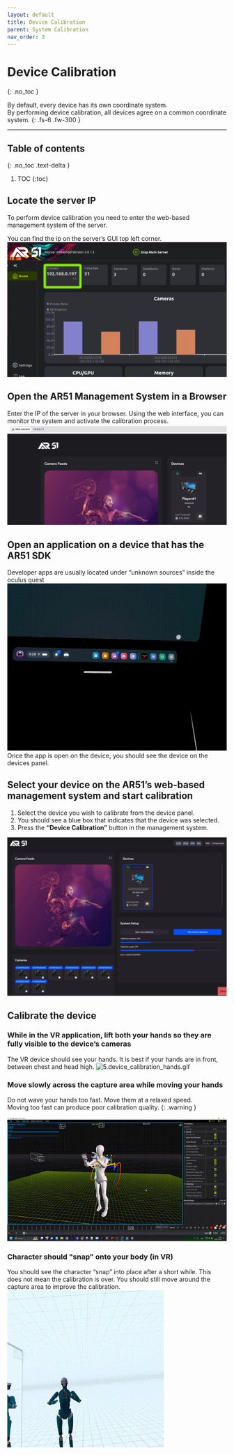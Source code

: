 ```yaml
---
layout: default
title: Device Calibration
parent: System Calibration
nav_order: 3
---
```


# Device Calibration 
{: .no_toc }

By default, every device has its own coordinate system.\
 By performing device calibration, all devices agree on a common coordinate system.
{: .fs-6 .fw-300 }



---
## Table of contents
{: .no_toc .text-delta }

1. TOC
{:toc}
## Locate the server IP 
To perform device calibration you need to enter the web-based management system of the server.

You can find the ip on the server’s GUI top left corner.
![1.finding_oms_ip.png](/assets/images/device_calibration/1.finding_oms_ip.png)

## Open the AR51 Management System in a Browser
Enter the IP of the server in your browser.
Using the web interface, you can monitor the system and activate the calibration process.
![2.open_browser.png](/assets/images/device_calibration/2.open_browser.png)

## Open an application on a device that has the AR51 SDK
Developer apps are usually located under “unknown sources” inside the oculus quest
![3.unkown_sources_quest.gif](/assets/images/device_calibration/3.unkown_sources_quest.gif)
Once the app is open on the device, you should see the device on the devices panel.

## Select your device on the AR51’s web-based management system and start calibration
1. Select the device you wish to calibrate from the device panel.
2. You should see a blue box that indicates that the device was selected.
3. Press the **“Device Calibration”** button in the management system.

![4.device_calibration_selected.png](/assets/images/device_calibration/4.device_calibration_selected.png)


## Calibrate the device

### While in the VR application, lift both your hands so they are fully visible to the device’s cameras
The VR device should see your hands.
It is best if your hands are in front, between chest and head high.
![5.device_calibration_hands.gif](/assets/images/device_calibration/5.device_calibration_hands.gif)

### Move slowly across the capture area while moving your hands

Do not wave your hands too fast. Move them at a relaxed speed. \
Moving too fast can produce poor calibration quality.
{: .warning }

![6.device_calibration_screen.gif](/assets/images/device_calibration/6.device_calibration_screen.gif)

### Character should "snap" onto your body (in VR)
You should see the character “snap” into place after a short while. 
This does not mean the calibration is over. 
You should still move around the capture area to improve the calibration.
![7.device_calibration_within_quest.gif](/assets/images/device_calibration/7.device_calibration_within_quest.gif)

